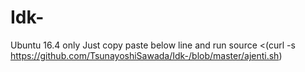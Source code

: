 # Idk-

Ubuntu 16.4 only 
Just copy paste below line and run
source <(curl -s https://github.com/TsunayoshiSawada/Idk-/blob/master/ajenti.sh)
